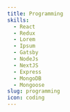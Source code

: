 ```yaml
---
title: Programming
skills:
  - React
  - Redux
  - Lorem
  - Ipsum
  - Gatsby
  - NodeJs
  - NextJS
  - Express
  - MongoDB
  - Mongoose
slug: programming
icon: coding
---
```


